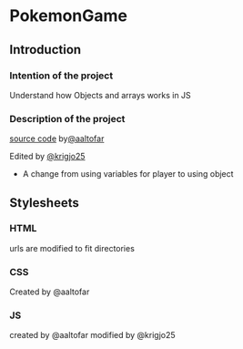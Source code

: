 #   PokemonGame

## Introduction

### Intention of the project
Understand how Objects and arrays works in JS 

### Description of the project
[source code](https://github.com/aaltofar/pokemonOppgaveObjektIntro/blob/main/index.html) by[@aaltofar](https://github.com/aaltofar)

Edited by [@krigjo25](https://github.com/krigjo25)
-   A change from using variables for player to using object

## Stylesheets

### HTML
urls are modified to fit directories

### CSS
Created by @aaltofar

### JS

created by @aaltofar
modified by @krigjo25

